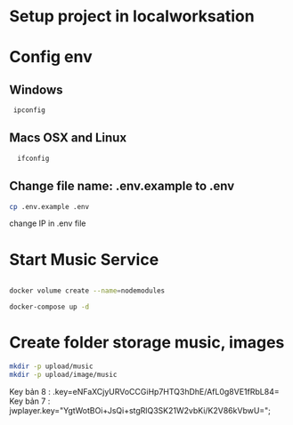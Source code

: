 # Setup project in localworksation

# Config env

## Windows 
 
 ```bash
  ipconfig
  ```

## Macs OSX and Linux

```bash
  ifconfig
```

## Change file name: .env.example to .env

```bash
cp .env.example .env
```

 change IP in .env file

# Start Music Service

```bash

docker volume create --name=nodemodules

docker-compose up -d

```

# Create folder storage music, images

```bash
mkdir -p upload/music
mkdir -p upload/image/music
```

Key bản 8 : .key=eNFaXCjyURVoCCGiHp7HTQ3hDhE/AfL0g8VE1fRbL84=
Key bản 7 : jwplayer.key="YgtWotBOi+JsQi+stgRlQ3SK21W2vbKi/K2V86kVbwU=";